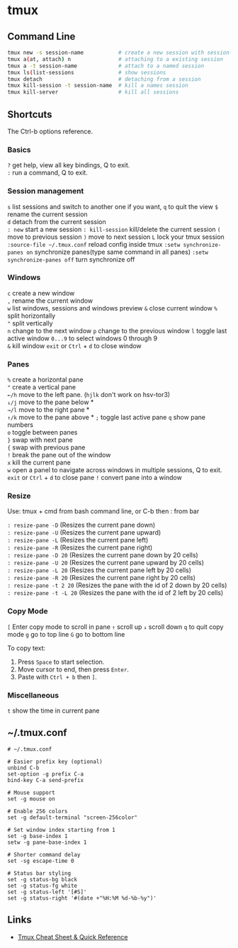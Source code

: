 # tmux

## Command Line

```Bash
tmux new -s session-name           # create a new session with session-name  
tmux a(at, attach) n               # attaching to a existing session  
tmux a -t session-name             # attach to a named session  
tmux ls(list-sessions              # show sessions  
tmux detach                        # detaching from a session  
tmux kill-session -t session-name  # kill a names session
tmux kill-server                   # kill all sessions
```

## Shortcuts

The Ctrl-b options reference.

### Basics  
  
`?` get help, view all key bindings, Q to exit.  
`:` run a command, Q to exit.  

### Session management
  
`s` list sessions and switch to another one if you want, `q` to quit the view
`$` rename the current session  
`d` detach from the current session  
`: new` start a new session
`: kill-session` kill/delete the current session
`(` move to previous session
`)` move to next session
`L` lock your tmux session
`:source-file ~/.tmux.conf` reload config inside tmux
`:setw synchronize-panes on` synchronize panes(type same command in all panes)
`:setw synchronize-panes off` turn synchronize off
### Windows
  
`c` create a new window  
`,` rename the current window  
`w` list windows, sessions and windows preview
`&` close current window
`%` split horizontally  
`"` split vertically  
`n` change to the next window
`p` change to the previous window
`l` toggle last active window
`0...9` to select windows 0 through 9  
`&` kill window
`exit` or `Ctrl` + `d` to close window

### Panes
  
`%` create a horizontal pane  
`"` create a vertical pane  
`←/h` move to the left pane. (`hjlk` don't work on hsv-tor3)  
`↓/j` move to the pane below *  
`→/l` move to the right pane *  
`↑/k` move to the pane above *
`;` toggle last active pane
`q` show pane numbers  
`o` toggle between panes  
`}` swap with next pane  
`{` swap with previous pane  
`!` break the pane out of the window  
`x` kill the current pane  
`w` open a panel to navigate across windows in multiple sessions, Q to exit.  
`exit` or `Ctrl` + `d` to close pane
`!` convert pane into a window

### Resize

Use: tmux + cmd from bash command line, or C-b then : from bar

`: resize-pane -D` (Resizes the current pane down)  
`: resize-pane -U` (Resizes the current pane upward)  
`: resize-pane -L` (Resizes the current pane left)  
`: resize-pane -R` (Resizes the current pane right)  
`: resize-pane -D 20` (Resizes the current pane down by 20 cells)  
`: resize-pane -U 20` (Resizes the current pane upward by 20 cells)  
`: resize-pane -L 20` (Resizes the current pane left by 20 cells)  
`: resize-pane -R 20` (Resizes the current pane right by 20 cells)  
`: resize-pane -t 2 20` (Resizes the pane with the id of 2 down by 20 cells)  
`: resize-pane -t -L 20` (Resizes the pane with the id of 2 left by 20 cells)  

### Copy Mode 
  
`[` Enter copy mode to scroll in pane
`↑` scroll up
`↓` scroll down
`q` to quit copy mode
`g` go to top line
`G` go to bottom line

To copy text:
1. Press `Space` to start selection.
2. Move cursor to end, then press `Enter`.
3. Paste with `Ctrl + b` then `]`.
### Miscellaneous  
  
`t` show the time in current pane


## ~/.tmux.conf

```shell
# ~/.tmux.conf

# Easier prefix key (optional)
unbind C-b
set-option -g prefix C-a
bind-key C-a send-prefix

# Mouse support
set -g mouse on

# Enable 256 colors
set -g default-terminal "screen-256color"

# Set window index starting from 1
set -g base-index 1
setw -g pane-base-index 1

# Shorter command delay
set -sg escape-time 0

# Status bar styling
set -g status-bg black
set -g status-fg white
set -g status-left '[#S]'
set -g status-right '#(date +"%H:%M %d-%b-%y")'
```
## Links

* [Tmux Cheat Sheet & Quick Reference](https://tmuxcheatsheet.com/)
